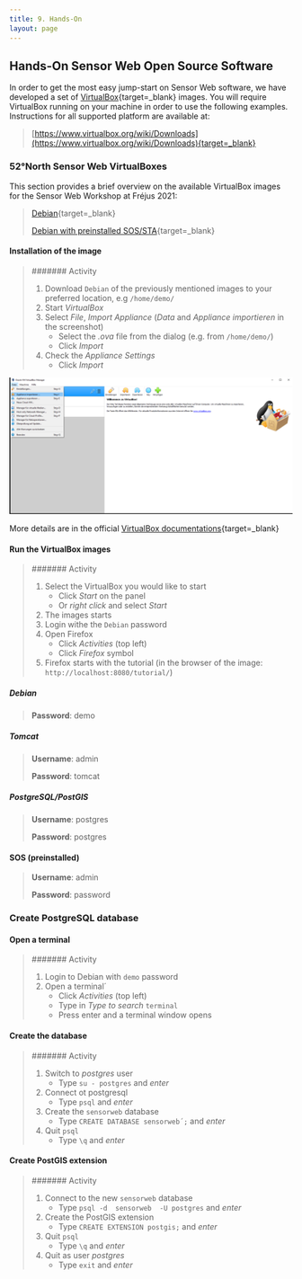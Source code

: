 ```yaml
---
title: 9. Hands-On
layout: page
---
```


## Hands-On Sensor Web Open Source Software

In order to get the most easy jump-start on Sensor Web software, we have
developed a set of [VirtualBox](https://www.virtualbox.org/){target=_blank}
 images. You will
require VirtualBox running on your machine in order to use the following examples.
Instructions for all supported platform are available at:

> [https://www.virtualbox.org/wiki/Downloads](https://www.virtualbox.org/wiki/Downloads){target=_blank}

### 52°North Sensor Web VirtualBoxes

This section provides a brief overview on the available VirtualBox images for
the Sensor Web Workshop at Fréjus 2021:

> [Debian](https://52north.org/delivery/SensorWeb/Workshops/Frejus_2021/Sensor%20Web%20Workshop%202021.ova){target=_blank}
>
> [Debian with preinstalled SOS/STA](https://52north.org/delivery/SensorWeb/Workshops/Frejus_2021/Sensor%20Web%20Workshop%202021%20inst.ova){target=_blank}

#### Installation of the image

> ####### Activity
>
> 1. Download `Debian` of the previously mentioned images to your preferred location, e.g `/home/demo/`
> 1. Start *VirtualBox*
> 1. Select *File*, *Import Appliance* (*Data* and *Appliance importieren* in the screenshot)
>     * Select the *.ova* file from the dialog (e.g. from `/home/demo/`)
>     * Click *Import*
> 1. Check the *Appliance Settings*
>     * Click *Import*

![VirtualBox_1.png](images/VirtualBox_1.png "VirtualBox")

More details are in the official [VirtualBox documentations](https://www.virtualbox.org/manual/ch01.html#ovf-import-appliance){target=_blank}

#### Run the VirtualBox images

> ####### Activity
>
>1. Select the VirtualBox you would like to start
>     * Click *Start* on the panel
>     * Or *right click* and select *Start*
>1. The images starts
>1. Login withe the `Debian` password
>1. Open Firefox
>     * Click *Activities* (top left)
>     * Click *Firefox* symbol
>1. Firefox starts with the tutorial (in the browser of the image: `http://localhost:8080/tutorial/`)

##### Debian

> **Password**: demo

##### Tomcat

> **Username**: admin
>
> **Password**: tomcat

##### PostgreSQL/PostGIS

> **Username**: postgres
>
> **Password**: postgres

#### SOS (preinstalled)

> **Username**: admin
>
> **Password**: password

### Create PostgreSQL database

#### Open a terminal

> ####### Activity
>
> 1. Login to Debian with `demo` password
> 1. Open a terminal´
>     * Click *Activities* (top left)
>     * Type in *Type to search* `terminal`
>     * Press enter and a terminal window opens

#### Create the database

> ####### Activity
>
> 1. Switch to *postgres* user
>     * Type `su - postgres` and *enter*
> 1. Connect ot postgresql
>     * Type `psql` and *enter*
> 1. Create the `sensorweb` database
>     * Type `CREATE DATABASE sensorweb´;` and *enter*
> 1. Quit `psql`
>     * Type `\q` and *enter*

#### Create PostGIS extension

> ####### Activity
>
> 1. Connect to the new `sensorweb` database
>     * Type `psql -d  sensorweb  -U postgres` and *enter*
> 1. Create the PostGIS extension
>     * Type `CREATE EXTENSION postgis;` and *enter*
> 1. Quit `psql`
>     * Type `\q` and *enter*
> 1. Quit as user *postgres*
>     * Type `exit` and *enter*
